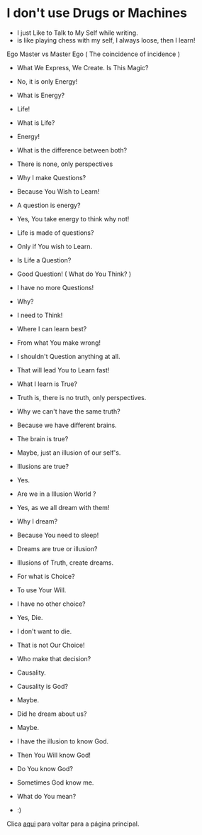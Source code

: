 # I don't use Drugs or Machines

- I just Like to Talk to My Self while writing.
- is like playing chess with my self, I always loose, then I learn!

Ego Master vs Master Ego ( The coincidence of incidence )

- What We Express, We Create. Is This Magic? 

- No, it is only Energy!

- What is Energy?

- Life!

- What is Life?

- Energy!

- What is the difference between both?

- There is none, only perspectives

- Why I make Questions?

- Because You Wish to Learn!

- A question is energy?

- Yes, You take energy to think why not!

- Life is made of questions?

- Only if You wish to Learn.

- Is Life a Question?

- Good Question! ( What do You Think? )

- I have no more Questions!

- Why?

- I need to Think!

- Where I can learn best?

- From what You make wrong!

- I shouldn't Question anything at all. 

- That will lead You to Learn fast!

- What I learn is True?

- Truth is, there is no truth, only perspectives.

- Why we can't have the same truth?

- Because we have different brains.

- The brain is true?

- Maybe, just an illusion of our self's.

- Illusions are true?

- Yes.

- Are we in a Illusion World ?

- Yes, as we all dream with them!

- Why I dream?

- Because You need to sleep!

- Dreams are true or illusion?

- Illusions of Truth, create dreams.

- For what is Choice?

- To use Your Will.

- I have no other choice?

- Yes, Die.

- I don't want to die. 

- That is not Our Choice!

- Who make that decision?

- Causality.

- Causality is God?

- Maybe.

- Did he dream about us?

- Maybe.

- I have the illusion to know God. 

- Then You Will know God!

- Do You know God?

- Sometimes God know me.

- What do You mean?

- :)

Clica [aqui](../README.md) para voltar para a página principal.
